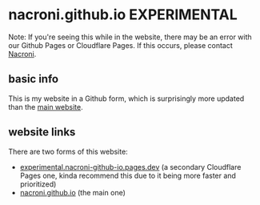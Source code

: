 # nacroni.github.io EXPERIMENTAL
Note: If you're seeing this while in the website, there may be an error with our Github Pages or Cloudflare Pages. If this occurs, please contact [Nacroni](mailto:thespokenone209@hotmail.com).

## basic info
This is my website in a Github form, which is surprisingly more updated than the [main website](https://nacroni.epizy.com).

## website links
There are two forms of this website:
* [experimental.nacroni-github-io.pages.dev](https://experimental.nacroni-github-io.pages.dev/) (a secondary Cloudflare Pages one, kinda recommend this due to it being more faster and prioritized)
* [nacroni.github.io](https://nacroni.github.io) (the main one)
